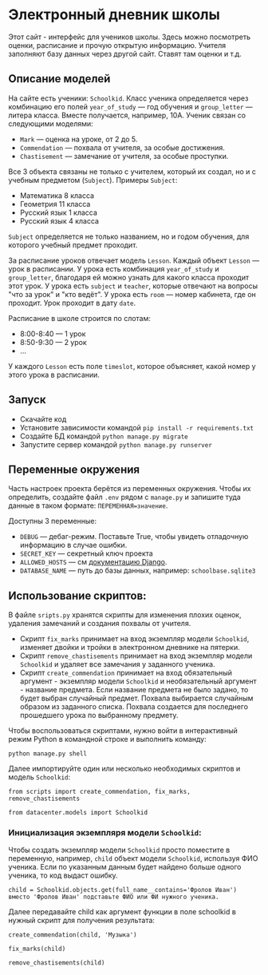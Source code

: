 # Электронный дневник школы

Этот сайт - интерфейс для учеников школы. Здесь можно посмотреть оценки, расписание и прочую открытую информацию. Учителя заполняют базу данных через другой сайт. Ставят там оценки и т.д.

## Описание моделей

На сайте есть ученики: `Schoolkid`. Класс ученика определяется через комбинацию его полей `year_of_study` — год обучения и `group_letter` — литера класса. Вместе получается, например, 10А. Ученик связан со следующими моделями:

- `Mark` — оценка на уроке, от 2 до 5.
- `Commendation` — похвала от учителя, за особые достижения.
- `Chastisement` — замечание от учителя, за особые проступки.

Все 3 объекта связаны не только с учителем, который их создал, но и с учебным предметом (`Subject`). Примеры `Subject`:

- Математика 8 класса
- Геометрия 11 класса
- Русский язык 1 класса
- Русский язык 4 класса

`Subject` определяется не только названием, но и годом обучения, для которого учебный предмет проходит.

За расписание уроков отвечает модель `Lesson`. Каждый объект `Lesson` — урок в расписании. У урока есть комбинация `year_of_study` и `group_letter`, благодаря ей можно узнать для какого класса проходит этот урок. У урока есть `subject` и `teacher`, которые отвечают на вопросы "что за урок" и "кто ведёт". У урока есть `room` — номер кабинета, где он проходит. Урок проходит в дату `date`.

Расписание в школе строится по слотам:

- 8:00-8:40 — 1 урок
- 8:50-9:30 — 2 урок
- ...

У каждого `Lesson` есть поле `timeslot`, которое объясняет, какой номер у этого урока в расписании.

## Запуск

- Скачайте код
- Установите зависимости командой `pip install -r requirements.txt`
- Создайте БД командой `python manage.py migrate`
- Запустите сервер командой `python manage.py runserver`

## Переменные окружения

Часть настроек проекта берётся из переменных окружения. Чтобы их определить, создайте файл `.env` рядом с `manage.py` и запишите туда данные в таком формате: `ПЕРЕМЕННАЯ=значение`.

Доступны 3 переменные:
- `DEBUG` — дебаг-режим. Поставьте True, чтобы увидеть отладочную информацию в случае ошибки.
- `SECRET_KEY` — секретный ключ проекта
- `ALLOWED_HOSTS` — см [документацию Django](https://docs.djangoproject.com/en/3.1/ref/settings/#allowed-hosts).
- `DATABASE_NAME` — путь до базы данных, например: `schoolbase.sqlite3`

## Использование скриптов:

В файле `sripts.py` хранятся скрипты для изменения плохих оценок, удаления замечаний и создания похвалы от учителя.

- Скрипт `fix_marks` принимает на вход экземпляр модели `Schoolkid`, изменяет двойки и тройки в электронном дневнике на пятерки.
- Скрипт `remove_chastisements` принимает на вход экземпляр модели `Schoolkid` и удаляет все замечания у заданного ученика.
- Скрипт `create_commendation` принимает на вход обязательный аргумент - экземпляр модели `Schoolkid` и необязательный аргумент - название предмета. Если название предмета не было задано, то будет выбран случайный предмет. Похвала выбирается случайным образом из заданного списка. Похвала создается для последнего прошедшего урока по выбранному предмету.

Чтобы воспользоваться скриптами, нужно войти в интерактивный режим Python в командной строке и выполнить команду:

```
python manage.py shell
```
Далее импортируйте один или несколько необходимых скриптов и модель `Schoolkid`:
```
from scripts import create_commendation, fix_marks, remove_chastisements
```
```
from datacenter.models import Schoolkid
```

### Инициализация экземпляря модели `Schoolkid`: 

Чтобы создать экземпляр модели `Schoolkid` просто поместите в переменную, например, `child` объект модели `Schoolkid`, используя ФИО ученика. Если по указанным данным будет найдено больше одного ученика, то код выдаст ошибку.

```
child = Schoolkid.objects.get(full_name__contains='Фролов Иван') вместо 'Фролов Иван' подставьте ФИО или ФИ нужного ученика.
```
Далее передавайте child как аргумент функции в поле schoolkid в нужный скрипт для получения результата:

```
create_commendation(child, 'Музыка')
```
```
fix_marks(child)
```
```
remove_chastisements(child)
```






